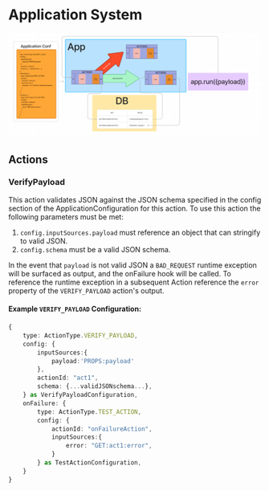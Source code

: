 # Application System
![](../../assets/architecture.png)


## Actions

### VerifyPayload
This action validates JSON against the JSON schema specified in the config section of the ApplicationConfiguration for this action. To use this action the following parameters must be met:

1. `config.inputSources.payload` must reference an object that can stringify to valid JSON. 
1. `config.schema` must be a valid JSON schema. 

In the event that `payload` is not valid JSON a `BAD_REQUEST` runtime exception will be surfaced as output, and the onFailure hook will be called. To reference the runtime exception in a subsequent Action reference the `error` property of the `VERIFY_PAYLOAD` action's output.

#### Example `VERIFY_PAYLOAD` Configuration:
```ts
{
    type: ActionType.VERIFY_PAYLOAD,
    config: {
        inputSources:{
            payload:'PROPS:payload'
        },
        actionId: "act1",
        schema: {...validJSONschema...},
    } as VerifyPayloadConfiguration,
    onFailure: {
        type: ActionType.TEST_ACTION,
        config: {
            actionId: "onFailureAction",
            inputSources:{
                error: "GET:act1:error",
            }
        } as TestActionConfiguration,
    }
}
```
